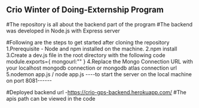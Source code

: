 ## Crio Winter of Doing-Externship Program ##
  
  #The repository is all about the backend part of the program
  #The backend was developed in Node.js with Express server
  
  #Following are the steps to get started after cloning the repository
  1.Prerequisite - Node and npm installed on the machine.
  2.npm install
  3.Create a dev.js file in the root directory with the following code
    module.exports={
         mongourl:"<Mongo Connection URL>"
        }
  4.Replace the Mongo Connection URL with your localhost mongodb connection or mongodb atlas connection url
  5.nodemon app.js / node app.js   ----to start the server on the local machine on port 8081------
  
  #Deployed backend url -https://crio-gps-backend.herokuapp.com/
  #The apis path can be viewed in the code
   
 
